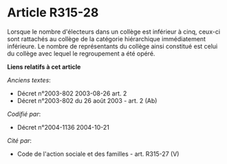 # Article R315-28

Lorsque le nombre d'électeurs dans un collège est inférieur à cinq, ceux-ci sont rattachés au collège de la catégorie
hiérarchique immédiatement inférieure. Le nombre de représentants du collège ainsi constitué est celui du collège avec lequel
le regroupement a été opéré.

**Liens relatifs à cet article**

_Anciens textes_:

  - Décret n°2003-802 2003-08-26 art. 2
  - Décret n°2003-802 du 26 août 2003 - art. 2 (Ab)

_Codifié par_:

  - Décret n°2004-1136 2004-10-21

_Cité par_:

  - Code de l'action sociale et des familles - art. R315-27 (V)
